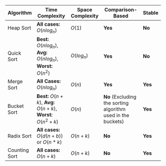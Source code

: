 
| Algorithm     | Time Complexity                                                  | Space Complexity | Comparison-Based                                             | Stable  |
| ------------- | ---------------------------------------------------------------- | ---------------- | ------------------------------------------------------------ | ------- |
| Heap Sort     | **All cases:** $O(n log_n)$                                      | $O(1)$           | **Yes**                                                      | **No**  |
| Quick Sort    | **Best:** $O(nlog_n)$, **Avg:** $O(nlog_n)$, **Worst:** $O(n^2)$ | $O(log_n)$       | **Yes**                                                      | **No**  |
| Merge Sort    | **All Cases:** $O(n log_n)$                                      | $O(n)$           | **Yes**                                                      | **Yes** |
| Bucket Sort   | **Best:** $O(n+k)$, **Avg:** $O(n+k)$, **Worst:** $O(n^2+k)$     | $O(n)$           | **No** (Excluding the sorting algorithm used in the buckets) | **Yes** |
| Radix Sort    | **All cases:** $O(d(n+b))$ or $O(n * k)$                         | $O(n + k)$       | **No**                                                       | **Yes** |
| Counting Sort | **All cases:** $O(n + k)$                                        | $O(n + k)$       | **No**                                                       | **Yes** |
